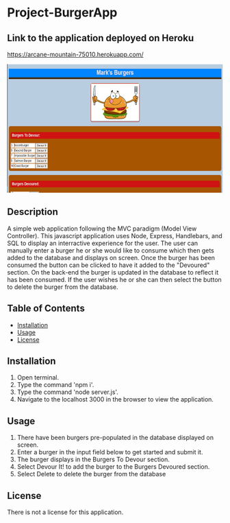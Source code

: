 # Project-BurgerApp

## Link to the application deployed on Heroku

https://arcane-mountain-75010.herokuapp.com/

<img src="images/burger_app_thumbnail.PNG" height= "300">

## Description 
A simple web application following the MVC paradigm (Model View Controller). This javascript application uses Node, Express, Handlebars, and SQL to display an interractive experience for the user. The user can manually enter a burger he or she would like to consume which then gets added to the database and displays on screen. Once the burger has been consumed the button can be clicked to have it added to the "Devoured" section. On the back-end the burger is updated in the database to reflect it has been consumed. If the user wishes he or she can then select the button to delete the burger from the database.


## Table of Contents 
* [Installation](#installation) 
* [Usage](#usage) 
* [License](#license) 
 
## Installation 
1. Open terminal.
2. Type the command 'npm i'.
3. Type the command 'node server.js'.
4. Navigate to the localhost 3000 in the browser to view the application.
 
## Usage 
1. There have been burgers pre-populated in the database displayed on screen.
2. Enter a burger in the input field below to get started and submit it.
3. The burger displays in the Burgers To Devour section.
4. Select Devour It! to add the burger to the Burgers Devoured section.
5. Select Delete to delete the burger from the database
 
## License 
There is not a license for this application. 
